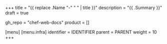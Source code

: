+++
title = "{{ replace .Name "-" " " | title }}"
description = "{{ .Summary }}"
draft = true

gh_repo = "chef-web-docs"
product = []

[menu]
  [menu.infra]
    identifier = IDENTIFIER
    parent = PARENT
    weight = 10
+++

